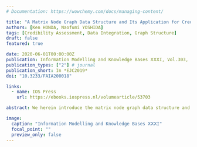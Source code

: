 ```yaml
---
# Documentation: https://wowchemy.com/docs/managing-content/

title: "A Matrix Node Graph Data Structure and Its Application for Credibility Assessment with Temporal Transition of Intention"
authors: [Ken HONDA, Naofumi YOSHIDA]
tags: [Credibility Assessment, Data Integration, Graph Structure]
draft: false
featured: true

date: 2020-06-01T00:00:00Z
publication: Information Modelling and Knowledge Bases ⅩⅩⅩI, Vol.303, Frontiers in Artificial Intelligence and Applications, IOS Press, pp.238-252.
publication_types: ["2"] # journal
publication_short: In *EJC2019*
doi: "10.3233/FAIA200018"

links:
  - name: IOS Press
    url: https://ebooks.iospress.nl/volumearticle/53703

abstract: We herein introduce the matrix node graph data structure and its application for credibility assessment with temporal transition of intention classification. Information that is disseminated on the World Wide Web (WWW) has two meanings. Those are the apparent meaning and the implicit intention. Implicit intention is defined as the purpose of information dissemination. However, the intention of disseminated information cannot be recognized by only examining text. Especially in the case of Fake News, intention is artfully hidden, and the intention will change in the process of the information spreading. The recognition of the intention of information and following its temporal transition are effective to assess the credibility of the information. The matrix node graph structure is a graph that has a matrix as a node. In this data structure, we propose a method to recognize and classify the intention of information by use of an intention matrix while following the temporal transition of intention using a graph structure. By using this structure, the intention and temporal transition of particular information can be derived. This paper shows the feasibility and usefulness of the structure through experiments. An application for credibility assessment is also introduced.

image:
  caption: "Information Modelling and Knowledge Bases ⅩⅩⅩI"
  focal_point: ""
  preview_only: false
---
```

